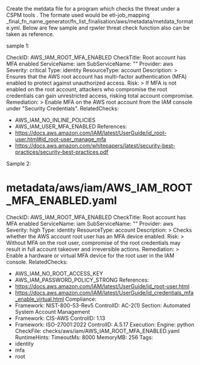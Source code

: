 Create the metdata file for a program which checks the threat under a CSPM tools . The formate used would be etl-job_mapping _final_fn_name_generator/fn_list_finalisation/aws/metadata/metdata_formate.yml. Below are few sample and rpwler threat check function also can be taken as reference.


sample 1:

CheckID: AWS_IAM_ROOT_MFA_ENABLED
CheckTitle: Root account has MFA enabled
ServiceName: iam
SubServiceName: ""
Provider: aws
Severity: critical
Type: identity
ResourceType: account
Description: >
  Ensures that the AWS root account has multi-factor authentication (MFA) 
  enabled to protect against unauthorized access.
Risk: >
  If MFA is not enabled on the root account, attackers who compromise the root 
  credentials can gain unrestricted access, risking total account compromise.
Remediation: >
  Enable MFA on the AWS root account from the IAM console under "Security Credentials".
RelatedChecks:
  - AWS_IAM_NO_INLINE_POLICIES
  - AWS_IAM_USER_MFA_ENABLED
References:
  - https://docs.aws.amazon.com/IAM/latest/UserGuide/id_root-user.html#id_root-user_manage_mfa
  - https://docs.aws.amazon.com/whitepapers/latest/security-best-practices/security-best-practices.pdf


Sample 2: 

# metadata/aws/iam/AWS_IAM_ROOT_MFA_ENABLED.yaml
CheckID: AWS_IAM_ROOT_MFA_ENABLED
CheckTitle: Root account has MFA enabled
ServiceName: iam
SubServiceName: ""
Provider: aws
Severity: high
Type: identity
ResourceType: account
Description: >
  Checks whether the AWS account root user has an MFA device enabled.
Risk: >
  Without MFA on the root user, compromise of the root credentials may result in full
  account takeover and irreversible actions.
Remediation: >
  Enable a hardware or virtual MFA device for the root user in the IAM console.
RelatedChecks:
  - AWS_IAM_NO_ROOT_ACCESS_KEY
  - AWS_IAM_PASSWORD_POLICY_STRONG
References:
  - https://docs.aws.amazon.com/IAM/latest/UserGuide/id_root-user.html
  - https://docs.aws.amazon.com/IAM/latest/UserGuide/id_credentials_mfa_enable_virtual.html
Compliance:
  - Framework: NIST-800-53-Rev5
    ControlID: AC-2(1)
    Section: Automated System Account Management
  - Framework: CIS-AWS
    ControlID: 1.13
  - Framework: ISO-27001:2022
    ControlID: A.5.17
Execution:
  Engine: python
  CheckFile: checks/aws/iam/AWS_IAM_ROOT_MFA_ENABLED.yaml
  RuntimeHints:
    TimeoutMs: 8000
    MemoryMB: 256
Tags:
  - identity
  - mfa
  - root
